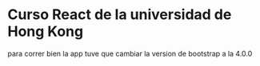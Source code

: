# Curso React de la universidad de Hong Kong

para correr bien la app tuve que cambiar la version de bootstrap a la 4.0.0
